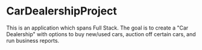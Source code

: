 # CarDealershipProject
This is an application which spans Full Stack. The goal is to create a "Car Dealership" with options to buy new/used cars, auction off certain cars, and run business reports.
